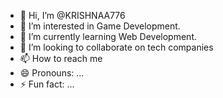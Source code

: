 - 👋 Hi, I’m @KRISHNAA776
- 👀 I’m interested in Game Development. 
- 🌱 I’m currently learning Web Development.
- 💞️ I’m looking to collaborate on tech companies 
- 📫 How to reach me 
- 😄 Pronouns: ...
- ⚡ Fun fact: ...

<!---
KRISHNAA776/KRISHNAA776 is a ✨ special ✨ repository because its `README.md` (this file) appears on your GitHub profile.
You can click the Preview link to take a look at your changes.
--->
